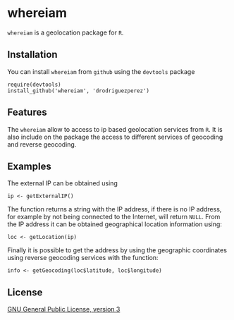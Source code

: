# whereiam

`whereiam` is a geolocation package for `R`.

## Installation

You can install `whereiam` from `github` using the `devtools` package

```
require(devtools)
install_github('whereiam', 'drodriguezperez')
```

## Features

The `whereiam` allow to access to ip based geolocation services from `R`. It is also include on the package the access to different services of geocoding and reverse geocoding.

## Examples

The external IP can be obtained using

```
ip <- getExternalIP()
```

The function returns a string with the IP address, if there is no IP address, for example by not being connected to the Internet, will return `NULL`. From the IP address it can be obtained geographical location information using:

```
loc <- getLocation(ip)
```

Finally it is possible to get the address by using the geographic coordinates using reverse geocoding services with the function:

```
info <- getGeocoding(loc$latitude, loc$longitude)
```

## License

[GNU General Public License, version 3](http://www.gnu.org/licenses/gpl-3.0.txt)
